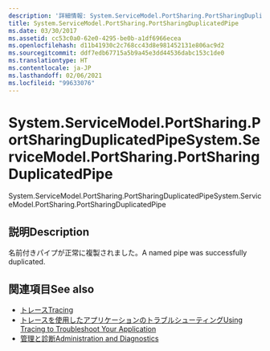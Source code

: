 ```yaml
---
description: '詳細情報: System.ServiceModel.PortSharing.PortSharingDuplicatedPipe'
title: System.ServiceModel.PortSharing.PortSharingDuplicatedPipe
ms.date: 03/30/2017
ms.assetid: cc53c0a0-62e0-4295-be0b-a1df6966ecea
ms.openlocfilehash: d11b41930c2c768cc43d8e981452131e806ac9d2
ms.sourcegitcommit: ddf7edb67715a5b9a45e3dd44536dabc153c1de0
ms.translationtype: HT
ms.contentlocale: ja-JP
ms.lasthandoff: 02/06/2021
ms.locfileid: "99633076"
---
```

# <a name="systemservicemodelportsharingportsharingduplicatedpipe"></a><span data-ttu-id="5a723-103">System.ServiceModel.PortSharing.PortSharingDuplicatedPipe</span><span class="sxs-lookup"><span data-stu-id="5a723-103">System.ServiceModel.PortSharing.PortSharingDuplicatedPipe</span></span>

<span data-ttu-id="5a723-104">System.ServiceModel.PortSharing.PortSharingDuplicatedPipe</span><span class="sxs-lookup"><span data-stu-id="5a723-104">System.ServiceModel.PortSharing.PortSharingDuplicatedPipe</span></span>  
  
## <a name="description"></a><span data-ttu-id="5a723-105">説明</span><span class="sxs-lookup"><span data-stu-id="5a723-105">Description</span></span>  

 <span data-ttu-id="5a723-106">名前付きパイプが正常に複製されました。</span><span class="sxs-lookup"><span data-stu-id="5a723-106">A named pipe was successfully duplicated.</span></span>  
  
## <a name="see-also"></a><span data-ttu-id="5a723-107">関連項目</span><span class="sxs-lookup"><span data-stu-id="5a723-107">See also</span></span>

- [<span data-ttu-id="5a723-108">トレース</span><span class="sxs-lookup"><span data-stu-id="5a723-108">Tracing</span></span>](index.md)
- [<span data-ttu-id="5a723-109">トレースを使用したアプリケーションのトラブルシューティング</span><span class="sxs-lookup"><span data-stu-id="5a723-109">Using Tracing to Troubleshoot Your Application</span></span>](using-tracing-to-troubleshoot-your-application.md)
- [<span data-ttu-id="5a723-110">管理と診断</span><span class="sxs-lookup"><span data-stu-id="5a723-110">Administration and Diagnostics</span></span>](../index.md)
